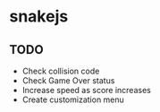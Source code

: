 # snakejs

## TODO
- Check collision code
- Check Game Over status
- Increase speed as score increases
- Create customization menu
